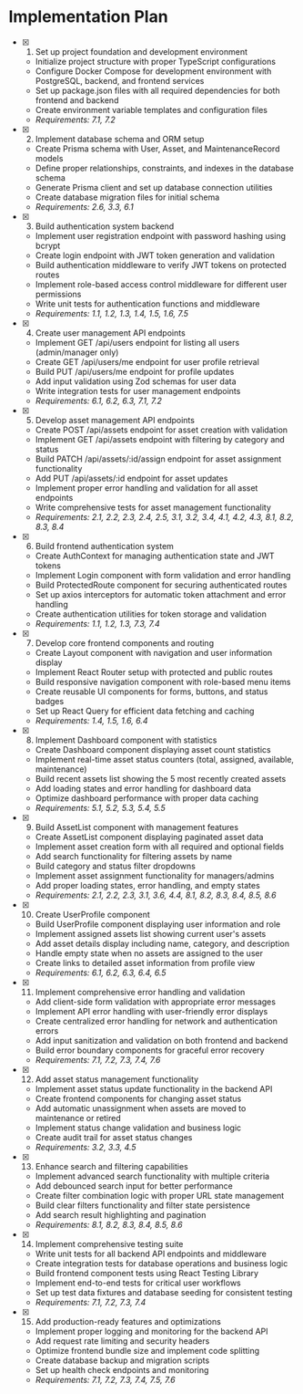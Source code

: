 # Implementation Plan

- [x] 1. Set up project foundation and development environment
  - Initialize project structure with proper TypeScript configurations
  - Configure Docker Compose for development environment with PostgreSQL, backend, and frontend services
  - Set up package.json files with all required dependencies for both frontend and backend
  - Create environment variable templates and configuration files
  - _Requirements: 7.1, 7.2_

- [x] 2. Implement database schema and ORM setup
  - Create Prisma schema with User, Asset, and MaintenanceRecord models
  - Define proper relationships, constraints, and indexes in the database schema
  - Generate Prisma client and set up database connection utilities
  - Create database migration files for initial schema
  - _Requirements: 2.6, 3.3, 6.1_

- [x] 3. Build authentication system backend
  - Implement user registration endpoint with password hashing using bcrypt
  - Create login endpoint with JWT token generation and validation
  - Build authentication middleware to verify JWT tokens on protected routes
  - Implement role-based access control middleware for different user permissions
  - Write unit tests for authentication functions and middleware
  - _Requirements: 1.1, 1.2, 1.3, 1.4, 1.5, 1.6, 7.5_

- [x] 4. Create user management API endpoints
  - Implement GET /api/users endpoint for listing all users (admin/manager only)
  - Create GET /api/users/me endpoint for user profile retrieval
  - Build PUT /api/users/me endpoint for profile updates
  - Add input validation using Zod schemas for user data
  - Write integration tests for user management endpoints
  - _Requirements: 6.1, 6.2, 6.3, 7.1, 7.2_

- [x] 5. Develop asset management API endpoints
  - Create POST /api/assets endpoint for asset creation with validation
  - Implement GET /api/assets endpoint with filtering by category and status
  - Build PATCH /api/assets/:id/assign endpoint for asset assignment functionality
  - Add PUT /api/assets/:id endpoint for asset updates
  - Implement proper error handling and validation for all asset endpoints
  - Write comprehensive tests for asset management functionality
  - _Requirements: 2.1, 2.2, 2.3, 2.4, 2.5, 3.1, 3.2, 3.4, 4.1, 4.2, 4.3, 8.1, 8.2, 8.3, 8.4_

- [x] 6. Build frontend authentication system
  - Create AuthContext for managing authentication state and JWT tokens
  - Implement Login component with form validation and error handling
  - Build ProtectedRoute component for securing authenticated routes
  - Set up axios interceptors for automatic token attachment and error handling
  - Create authentication utilities for token storage and validation
  - _Requirements: 1.1, 1.2, 1.3, 7.3, 7.4_

- [x] 7. Develop core frontend components and routing
  - Create Layout component with navigation and user information display
  - Implement React Router setup with protected and public routes
  - Build responsive navigation component with role-based menu items
  - Create reusable UI components for forms, buttons, and status badges
  - Set up React Query for efficient data fetching and caching
  - _Requirements: 1.4, 1.5, 1.6, 6.4_

- [x] 8. Implement Dashboard component with statistics
  - Create Dashboard component displaying asset count statistics
  - Implement real-time asset status counters (total, assigned, available, maintenance)
  - Build recent assets list showing the 5 most recently created assets
  - Add loading states and error handling for dashboard data
  - Optimize dashboard performance with proper data caching
  - _Requirements: 5.1, 5.2, 5.3, 5.4, 5.5_

- [x] 9. Build AssetList component with management features
  - Create AssetList component displaying paginated asset data
  - Implement asset creation form with all required and optional fields
  - Add search functionality for filtering assets by name
  - Build category and status filter dropdowns
  - Implement asset assignment functionality for managers/admins
  - Add proper loading states, error handling, and empty states
  - _Requirements: 2.1, 2.2, 2.3, 3.1, 3.6, 4.4, 8.1, 8.2, 8.3, 8.4, 8.5, 8.6_

- [x] 10. Create UserProfile component
  - Build UserProfile component displaying user information and role
  - Implement assigned assets list showing current user's assets
  - Add asset details display including name, category, and description
  - Handle empty state when no assets are assigned to the user
  - Create links to detailed asset information from profile view
  - _Requirements: 6.1, 6.2, 6.3, 6.4, 6.5_

- [x] 11. Implement comprehensive error handling and validation
  - Add client-side form validation with appropriate error messages
  - Implement API error handling with user-friendly error displays
  - Create centralized error handling for network and authentication errors
  - Add input sanitization and validation on both frontend and backend
  - Build error boundary components for graceful error recovery
  - _Requirements: 7.1, 7.2, 7.3, 7.4, 7.6_

- [x] 12. Add asset status management functionality
  - Implement asset status update functionality in the backend API
  - Create frontend components for changing asset status
  - Add automatic unassignment when assets are moved to maintenance or retired
  - Implement status change validation and business logic
  - Create audit trail for asset status changes
  - _Requirements: 3.2, 3.3, 4.5_

- [x] 13. Enhance search and filtering capabilities
  - Implement advanced search functionality with multiple criteria
  - Add debounced search input for better performance
  - Create filter combination logic with proper URL state management
  - Build clear filters functionality and filter state persistence
  - Add search result highlighting and pagination
  - _Requirements: 8.1, 8.2, 8.3, 8.4, 8.5, 8.6_

- [x] 14. Implement comprehensive testing suite
  - Write unit tests for all backend API endpoints and middleware
  - Create integration tests for database operations and business logic
  - Build frontend component tests using React Testing Library
  - Implement end-to-end tests for critical user workflows
  - Set up test data fixtures and database seeding for consistent testing
  - _Requirements: 7.1, 7.2, 7.3, 7.4_

- [x] 15. Add production-ready features and optimizations
  - Implement proper logging and monitoring for the backend API
  - Add request rate limiting and security headers
  - Optimize frontend bundle size and implement code splitting
  - Create database backup and migration scripts
  - Set up health check endpoints and monitoring
  - _Requirements: 7.1, 7.2, 7.3, 7.4, 7.5, 7.6_
